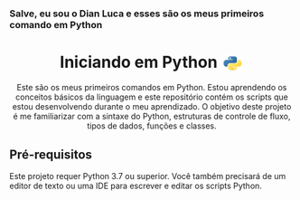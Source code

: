 ### Salve, eu sou o Dian Luca e esses são os meus primeiros comando em Python

##

<div align="center">
  <h1>Iniciando em Python   <img align="center" alt="Dian-PYTHON" height="30" width="40" src="https://raw.githubusercontent.com/devicons/devicon/master/icons/python/python-original.svg"></h1>
  <p>Este são os meus primeiros comandos em Python. Estou aprendendo os conceitos básicos da linguagem e este repositório contém os scripts que estou desenvolvendo durante o meu aprendizado. O objetivo deste projeto é me familiarizar com a sintaxe do Python, estruturas de controle de fluxo, tipos de dados, funções e classes.</p>
</div>
  
##

<h2>Pré-requisitos</h2>
<p>Este projeto requer Python 3.7 ou superior. Você também precisará de um editor de texto ou uma IDE para escrever e editar os scripts Python.</p>

##
